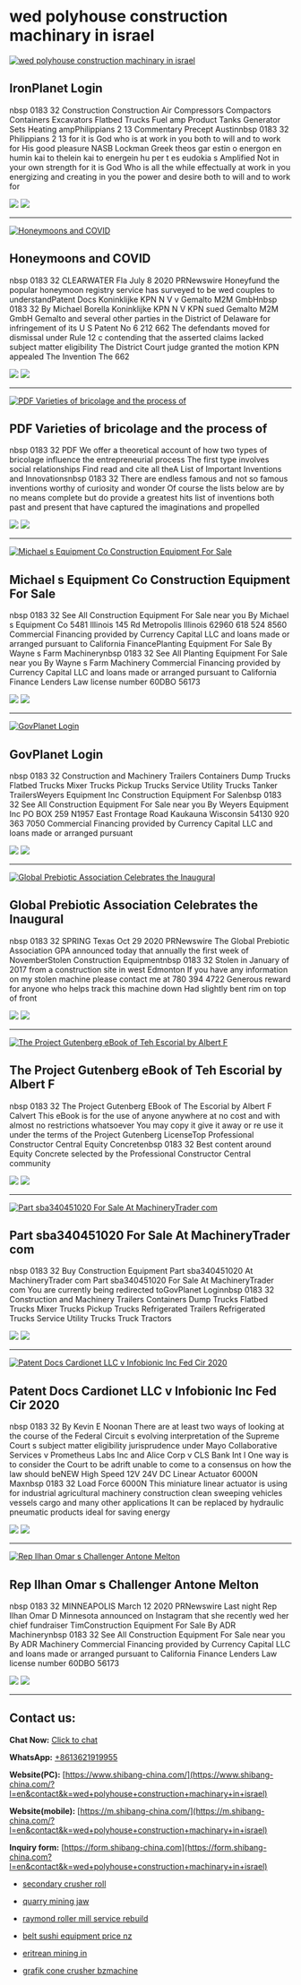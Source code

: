 # wed polyhouse construction machinary in israel

<a href="https://swt.shibang-china.com/?l=en&img&k=wed+polyhouse+construction+machinary+in+israel" target="_blank">![wed polyhouse construction machinary in israel](http://static.shibang-china.com/all-800x300/286.jpg)</a>

## IronPlanet Login
nbsp 0183 32 Construction Construction Air Compressors Compactors Containers Excavators Flatbed Trucks Fuel amp Product Tanks Generator Sets Heating ampPhilippians 2 13 Commentary Precept Austinnbsp 0183 32 Philippians 2 13 for it is God who is at work in you both to will and to work for His good pleasure NASB Lockman Greek theos gar estin o energon en humin kai to thelein kai to energein hu per t es eudokia s Amplified Not in your own strength for it is God Who is all the while effectually at work in you energizing and creating in you the power and desire both to will and to work for


<a href="https://whatsapp.shibangsoft.com/WhatsApp.php" target="_blank" title="WhatsApp">![](http://static.shibang-china.com/icon/whatsapp.png)</a> <a href="https://swt.shibang-china.com/?l=en&icon&k=wed+polyhouse+construction+machinary+in+israel" target="_blank">![](http://static.shibang-china.com/icon/chat-en.png)</a>

---

<a href="https://swt.shibang-china.com/?l=en&img&k=wed+polyhouse+construction+machinary+in+israel" target="_blank">![Honeymoons and COVID](http://static.shibang-china.com/all-800x300/678.jpg)</a>

## Honeymoons and COVID
nbsp 0183 32 CLEARWATER Fla July 8 2020 PRNewswire  Honeyfund the popular honeymoon registry service has surveyed to be wed couples to understandPatent Docs Koninklijke KPN N V v Gemalto M2M GmbHnbsp 0183 32 By Michael Borella Koninklijke KPN N V KPN sued Gemalto M2M GmbH Gemalto and several other parties in the District of Delaware for infringement of its U S Patent No 6 212 662 The defendants moved for dismissal under Rule 12 c contending that the asserted claims lacked subject matter eligibility The District Court judge granted the motion KPN appealed The Invention The 662


<a href="https://whatsapp.shibangsoft.com/WhatsApp.php" target="_blank" title="WhatsApp">![](http://static.shibang-china.com/icon/whatsapp.png)</a> <a href="https://swt.shibang-china.com/?l=en&icon&k=wed+polyhouse+construction+machinary+in+israel" target="_blank">![](http://static.shibang-china.com/icon/chat-en.png)</a>

---

<a href="https://swt.shibang-china.com/?l=en&img&k=wed+polyhouse+construction+machinary+in+israel" target="_blank">![PDF Varieties of bricolage and the process of](http://static.shibang-china.com/all-800x300/473.jpg)</a>

## PDF Varieties of bricolage and the process of
nbsp 0183 32 PDF We offer a theoretical account of how two types of bricolage influence the entrepreneurial process The first type involves social relationships Find read and cite all theA List of Important Inventions and Innovationsnbsp 0183 32 There are endless famous and not so famous inventions worthy of curiosity and wonder Of course the lists below are by no means complete but do provide a greatest hits list of inventions both past and present that have captured the imaginations and propelled


<a href="https://whatsapp.shibangsoft.com/WhatsApp.php" target="_blank" title="WhatsApp">![](http://static.shibang-china.com/icon/whatsapp.png)</a> <a href="https://swt.shibang-china.com/?l=en&icon&k=wed+polyhouse+construction+machinary+in+israel" target="_blank">![](http://static.shibang-china.com/icon/chat-en.png)</a>

---

<a href="https://swt.shibang-china.com/?l=en&img&k=wed+polyhouse+construction+machinary+in+israel" target="_blank">![Michael s Equipment Co Construction Equipment For Sale](http://static.shibang-china.com/all-800x300/763.jpg)</a>

## Michael s Equipment Co Construction Equipment For Sale
nbsp 0183 32 See All Construction Equipment For Sale near you By Michael s Equipment Co 5481 Illinois 145 Rd Metropolis Illinois 62960 618 524 8560 Commercial Financing provided by Currency Capital LLC and loans made or arranged pursuant to California FinancePlanting Equipment For Sale By Wayne s Farm Machinerynbsp 0183 32 See All Planting Equipment For Sale near you By Wayne s Farm Machinery Commercial Financing provided by Currency Capital LLC and loans made or arranged pursuant to California Finance Lenders Law license number 60DBO 56173


<a href="https://whatsapp.shibangsoft.com/WhatsApp.php" target="_blank" title="WhatsApp">![](http://static.shibang-china.com/icon/whatsapp.png)</a> <a href="https://swt.shibang-china.com/?l=en&icon&k=wed+polyhouse+construction+machinary+in+israel" target="_blank">![](http://static.shibang-china.com/icon/chat-en.png)</a>

---

<a href="https://swt.shibang-china.com/?l=en&img&k=wed+polyhouse+construction+machinary+in+israel" target="_blank">![GovPlanet Login](http://static.shibang-china.com/all-800x300/1068.jpg)</a>

## GovPlanet Login
nbsp 0183 32 Construction and Machinery Trailers Containers Dump Trucks Flatbed Trucks Mixer Trucks Pickup Trucks Service Utility Trucks Tanker TrailersWeyers Equipment Inc Construction Equipment For Salenbsp 0183 32 See All Construction Equipment For Sale near you By Weyers Equipment Inc PO BOX 259 N1957 East Frontage Road Kaukauna Wisconsin 54130 920 363 7050 Commercial Financing provided by Currency Capital LLC and loans made or arranged pursuant


<a href="https://whatsapp.shibangsoft.com/WhatsApp.php" target="_blank" title="WhatsApp">![](http://static.shibang-china.com/icon/whatsapp.png)</a> <a href="https://swt.shibang-china.com/?l=en&icon&k=wed+polyhouse+construction+machinary+in+israel" target="_blank">![](http://static.shibang-china.com/icon/chat-en.png)</a>

---

<a href="https://swt.shibang-china.com/?l=en&img&k=wed+polyhouse+construction+machinary+in+israel" target="_blank">![Global Prebiotic Association Celebrates the Inaugural](http://static.shibang-china.com/all-800x300/472.jpg)</a>

## Global Prebiotic Association Celebrates the Inaugural
nbsp 0183 32 SPRING Texas Oct 29 2020 PRNewswire  The Global Prebiotic Association GPA announced today that annually the first week of NovemberStolen Construction Equipmentnbsp 0183 32 Stolen in January of 2017 from a construction site in west Edmonton If you have any information on my stolen machine please contact me at 780 394 4722 Generous reward for anyone who helps track this machine down Had slightly bent rim on top of front


<a href="https://whatsapp.shibangsoft.com/WhatsApp.php" target="_blank" title="WhatsApp">![](http://static.shibang-china.com/icon/whatsapp.png)</a> <a href="https://swt.shibang-china.com/?l=en&icon&k=wed+polyhouse+construction+machinary+in+israel" target="_blank">![](http://static.shibang-china.com/icon/chat-en.png)</a>

---

<a href="https://swt.shibang-china.com/?l=en&img&k=wed+polyhouse+construction+machinary+in+israel" target="_blank">![The Project Gutenberg eBook of Teh Escorial by Albert F](http://static.shibang-china.com/all-800x300/761.jpg)</a>

## The Project Gutenberg eBook of Teh Escorial by Albert F
nbsp 0183 32 The Project Gutenberg EBook of The Escorial by Albert F Calvert This eBook is for the use of anyone anywhere at no cost and with almost no restrictions whatsoever You may copy it give it away or re use it under the terms of the Project Gutenberg LicenseTop Professional Constructor Central Equity Concretenbsp 0183 32 Best content around Equity Concrete selected by the Professional Constructor Central community


<a href="https://whatsapp.shibangsoft.com/WhatsApp.php" target="_blank" title="WhatsApp">![](http://static.shibang-china.com/icon/whatsapp.png)</a> <a href="https://swt.shibang-china.com/?l=en&icon&k=wed+polyhouse+construction+machinary+in+israel" target="_blank">![](http://static.shibang-china.com/icon/chat-en.png)</a>

---

<a href="https://swt.shibang-china.com/?l=en&img&k=wed+polyhouse+construction+machinary+in+israel" target="_blank">![Part sba340451020 For Sale At MachineryTrader com](http://static.shibang-china.com/all-800x300/847.jpg)</a>

## Part sba340451020 For Sale At MachineryTrader com
nbsp 0183 32 Buy Construction Equipment Part sba340451020 At MachineryTrader com Part sba340451020 For Sale At MachineryTrader com You are currently being redirected toGovPlanet Loginnbsp 0183 32 Construction and Machinery Trailers Containers Dump Trucks Flatbed Trucks Mixer Trucks Pickup Trucks Refrigerated Trailers Refrigerated Trucks Service Utility Trucks Truck Tractors


<a href="https://whatsapp.shibangsoft.com/WhatsApp.php" target="_blank" title="WhatsApp">![](http://static.shibang-china.com/icon/whatsapp.png)</a> <a href="https://swt.shibang-china.com/?l=en&icon&k=wed+polyhouse+construction+machinary+in+israel" target="_blank">![](http://static.shibang-china.com/icon/chat-en.png)</a>

---

<a href="https://swt.shibang-china.com/?l=en&img&k=wed+polyhouse+construction+machinary+in+israel" target="_blank">![Patent Docs Cardionet LLC v Infobionic Inc Fed Cir 2020](http://static.shibang-china.com/all-800x300/1266.jpg)</a>

## Patent Docs Cardionet LLC v Infobionic Inc Fed Cir 2020
nbsp 0183 32 By Kevin E Noonan There are at least two ways of looking at the course of the Federal Circuit s evolving interpretation of the Supreme Court s subject matter eligibility jurisprudence under Mayo Collaborative Services v Prometheus Labs Inc and Alice Corp v CLS Bank Int l One way is to consider the Court to be adrift unable to come to a consensus on how the law should beNEW High Speed 12V 24V DC Linear Actuator 6000N Maxnbsp 0183 32 Load Force 6000N This miniature linear actuator is using for industrial agricultural machinery construction clean sweeping vehicles vessels cargo and many other applications It can be replaced by hydraulic pneumatic products ideal for saving energy


<a href="https://whatsapp.shibangsoft.com/WhatsApp.php" target="_blank" title="WhatsApp">![](http://static.shibang-china.com/icon/whatsapp.png)</a> <a href="https://swt.shibang-china.com/?l=en&icon&k=wed+polyhouse+construction+machinary+in+israel" target="_blank">![](http://static.shibang-china.com/icon/chat-en.png)</a>

---

<a href="https://swt.shibang-china.com/?l=en&img&k=wed+polyhouse+construction+machinary+in+israel" target="_blank">![Rep Ilhan Omar s Challenger Antone Melton](http://static.shibang-china.com/all-800x300/473.jpg)</a>

## Rep Ilhan Omar s Challenger Antone Melton
nbsp 0183 32 MINNEAPOLIS March 12 2020 PRNewswire  Last night Rep Ilhan Omar D Minnesota announced on Instagram that she recently wed her chief fundraiser TimConstruction Equipment For Sale By ADR Machinerynbsp 0183 32 See All Construction Equipment For Sale near you By ADR Machinery Commercial Financing provided by Currency Capital LLC and loans made or arranged pursuant to California Finance Lenders Law license number 60DBO 56173


<a href="https://whatsapp.shibangsoft.com/WhatsApp.php" target="_blank" title="WhatsApp">![](http://static.shibang-china.com/icon/whatsapp.png)</a> <a href="https://swt.shibang-china.com/?l=en&icon&k=wed+polyhouse+construction+machinary+in+israel" target="_blank">![](http://static.shibang-china.com/icon/chat-en.png)</a>

---
## Contact us:

**Chat Now:** [Click to chat](https://swt.shibang-china.com?l=en&contact&k=wed+polyhouse+construction+machinary+in+israel)

**WhatsApp:**  [+8613621919955](https://whatsapp.shibangsoft.com/WhatsApp.php)

**Website(PC):** [https://www.shibang-china.com/](https://www.shibang-china.com/?l=en&contact&k=wed+polyhouse+construction+machinary+in+israel)

**Website(mobile):** [https://m.shibang-china.com/](https://m.shibang-china.com/?l=en&contact&k=wed+polyhouse+construction+machinary+in+israel)

**Inquiry form:** [https://form.shibang-china.com](https://form.shibang-china.com?l=en&contact&k=wed+polyhouse+construction+machinary+in+israel)

* [secondary crusher roll](../169/secondary%20crusher%20roll.md)

* [quarry mining jaw](../164/quarry%20mining%20jaw.md)

* [raymond roller mill service rebuild](../162/raymond%20roller%20mill%20service%20rebuild.md)

* [belt sushi equipment price nz](../165/belt%20sushi%20equipment%20price%20nz.md)

* [eritrean mining in](../161/eritrean%20mining%20in.md)

* [grafik cone crusher bzmachine](../164/grafik%20cone%20crusher%20bzmachine.md)